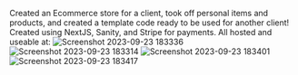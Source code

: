 Created an Ecommerce store for a client, took off personal items and products, and created a template code ready to be used for another client!
Created using NextJS, Sanity, and Stripe for payments. All hosted and useable at: 
 
 
![Screenshot 2023-09-23 183336](https://github.com/d-willie01/client-ecommerce-template/assets/109937280/7e2e83d8-e88f-4762-a876-ed011360927c)
![Screenshot 2023-09-23 183314](https://github.com/d-willie01/client-ecommerce-template/assets/109937280/18e9227f-0b82-4227-965b-d1ccf575aeed)
![Screenshot 2023-09-23 183401](https://github.com/d-willie01/client-ecommerce-template/assets/109937280/4e6efecf-dca0-4065-a3a2-04c6329eb29e)
![Screenshot 2023-09-23 183417](https://github.com/d-willie01/client-ecommerce-template/assets/109937280/0f54edb6-8a1c-4e66-b740-2afe04fdf3fc)
